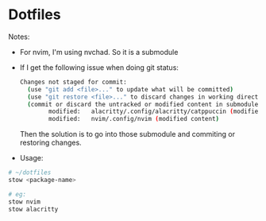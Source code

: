 # Dotfiles

Notes:
- For nvim, I'm using nvchad. So it is a submodule
- If I get the following issue when doing git status:
    
    ```bash
    Changes not staged for commit:
      (use "git add <file>..." to update what will be committed)
      (use "git restore <file>..." to discard changes in working directory)
      (commit or discard the untracked or modified content in submodules)
            modified:   alacritty/.config/alacritty/catppuccin (modified content)
            modified:   nvim/.config/nvim (modified content)
    ```

    Then the solution is to go into those submodule and commiting or restoring changes.

- Usage:

```bash
# ~/dotfiles
stow <package-name>

# eg:
stow nvim
stow alacritty
```
